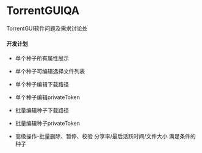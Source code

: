 # TorrentGUIQA
TorrentGUI软件问题及需求讨论处

#### 开发计划
- 单个种子所有属性展示
- 单个种子可编辑选择文件列表
- 单个种子编辑下载路径
- 单个种子编辑privateToken

- 批量编辑种子下载路径
- 批量编辑种子privateToken

- 高级操作-批量删除、暂停、校验 分享率/最后活跃时间/文件大小 满足条件的种子
